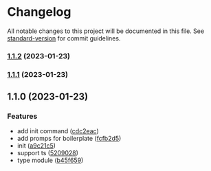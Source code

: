 # Changelog

All notable changes to this project will be documented in this file. See [standard-version](https://github.com/conventional-changelog/standard-version) for commit guidelines.

### [1.1.2](https://github.com/189/helo-cli/compare/v1.1.1...v1.1.2) (2023-01-23)

### [1.1.1](https://github.com/189/helo-cli/compare/v1.1.0...v1.1.1) (2023-01-23)

## 1.1.0 (2023-01-23)


### Features

* add init command ([cdc2eac](https://github.com/189/helo-cli/commit/cdc2eac37b4bc515f9eba0b47678dd9cb817c520))
* add promps for boilerplate ([fcfb2d5](https://github.com/189/helo-cli/commit/fcfb2d54a23f25400d7980bb4d3d8bc90240e992))
* init ([a9c21c5](https://github.com/189/helo-cli/commit/a9c21c596866ddcb6026d9cb67f7b9ea66964ec4))
* support ts ([5209028](https://github.com/189/helo-cli/commit/5209028bea32afd57703357c61d8b2eba5f0affd))
* type module ([b45f659](https://github.com/189/helo-cli/commit/b45f6597cca5d9e00b7323901047e87b6ec3cb30))
